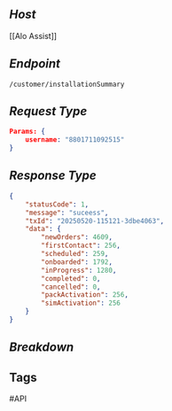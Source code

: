 ## *Host*

[[Alo Assist]]

## *Endpoint*

`/customer/installationSummary`

## *Request Type*

```Json
Params: {
	username: "8801711092515"
}
```

## *Response Type*

```Json
{
    "statusCode": 1,
    "message": "suceess",
    "txId": "20250520-115121-3dbe4063",
    "data": {
		"newOrders": 4609,
		"firstContact": 256,
		"scheduled": 259,
		"onboarded": 1792,
		"inProgress": 1280,
		"completed": 0,
		"cancelled": 0,
		"packActivation": 256,
		"simActivation": 256
    }
}
```

## *Breakdown*


## Tags

#API 